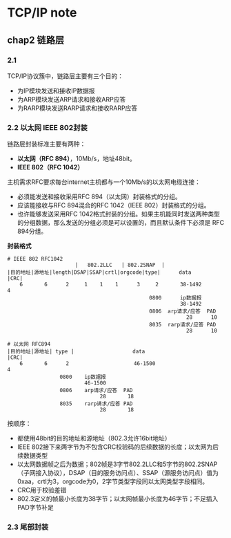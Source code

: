 # TCP/IP note

## chap2 链路层

### 2.1

TCP/IP协议簇中，链路层主要有三个目的：
- 为IP模块发送和接收IP数据报
- 为ARP模块发送ARP请求和接收ARP应答
- 为RARP模块发送RARP请求和接收RARP应答

### 2.2 以太网 IEEE 802封装

链路层封装标准主要有两种：

- **以太网（RFC 894）**，10Mb/s，地址48bit。
- **IEEE 802（RFC 1042）**

主机需求RFC要求每台internet主机都与一个10Mb/s的以太网电缆连接：
- 必须能发送和接收采用RFC 894（以太网）封装格式的分组。
- 应该能接收与RFC 894混合的RFC 1042（IEEE 802）封装格式的分组。
- 也许能够发送采用RFC 1042格式封装的分组。如果主机能同时发送两种类型的分组数据，那么发送的分组必须是可以设置的，而且默认条件下必须是 RFC 894分组。

**封装格式**

```
# IEEE 802 RFC1042
                      |   802.2LLC   | 802.2SNAP  |
|目的地址|源地址|length|DSAP|SSAP|crtl|orgcode|type|      data       |CRC|
    6       6      2     1    1    1      3     2       38-1492       4
                                              0800      ip数据报
                                                        38-1492
                                              0806  arp请求/应答  PAD
                                                          28      10
                                              8035  rarp请求/应答 PAD
                                                          28      10

# 以太网 RFC894
|目的地址|源地址| type |                   data                      |CRC|
    6       6      2                     46-1500                      4
                 0800    ip数据报
                         46-1500
                 0806    arp请求/应答  PAD
                              28       18
                 8035    rarp请求/应答 PAD
                              28       18
```

按顺序：

- 都使用48bit的目的地址和源地址（802.3允许16bit地址）
- IEEE 802接下来两字节为不包含CRC校验码的后续数据的长度；以太网为后续数据类型
- 以太网数据帧之后为数据；802帧是3字节802.2LLC和5字节的802.2SNAP（子网接入协议），DSAP（目的服务访问点）、SSAP（源服务访问点）值为0xaa，crtl为3，orgcode为0，2字节类型字段同以太网类型字段相同。
- CRC用于校验差错
- 802.3定义的帧最小长度为38字节；以太网帧最小长度为46字节；不足插入PAD字节补足

### 2.3 尾部封装

